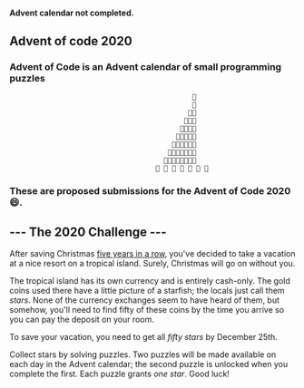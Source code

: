   #### Advent calendar not completed.

  ## Advent of code 2020
  ### Advent of Code is an Advent calendar of small programming puzzles

                                             ⁣    🌟
                                                 🎄
                                                🎄🎄
                                               🎄🎄🎄
                                              🎄🎄🎄🎄
                                             🎄🎄🎄🎄🎄
                                            🎄🎄🎄🎄🎄🎄
                                           🎄🎄🎄🎄🎄🎄🎄
                                          🎄🎄🎄🎄🎄🎄🎄🎄
                                        🎁 🎁 🎁 🎁 🎁 🎁 🎁

  ### These are proposed submissions for the Advent of Code 2020 :smile:.

<article class="day-desc">
  <h2>--- The 2020 Challenge ---</h2>
  <p>After saving Christmas <a href="/events">five years in a row</a>, you've decided to take a vacation at a nice resort on a tropical island. <span title="WHAT COULD GO WRONG">Surely</span>, Christmas will go on without you.</p>
<p>The tropical island has its own currency and is entirely cash-only.  The gold coins used there have a little picture of a starfish; the locals just call them <em class="star">stars</em>. None of the currency exchanges seem to have heard of them, but somehow, you'll need to find fifty of these coins by the time you arrive so you can pay the deposit on your room.</p>
<p>To save your vacation, you need to get all <em class="star">fifty stars</em> by December 25th.</p>
<p>Collect stars by solving puzzles.  Two puzzles will be made available on each day in the Advent calendar; the second puzzle is unlocked when you complete the first.  Each puzzle grants <em class="star">one star</em>. Good luck!</p>
</article>
